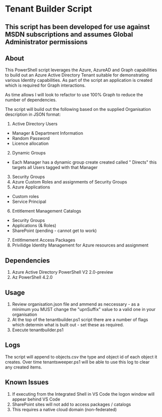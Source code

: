 # Tenant Builder Script #

## This script has been developed for use against MSDN subscriptions and assumes Global Administrator permissions ##

## About ##
This PowerShell script leverages the Azure, AzureAD and Graph capabilities to build out an Azure Active Directory Tenant suitable for demonstrating various Identity capabilities.  As part of the script an application is created which is required for Graph interactions.

As time allows I will look to refactor to use 100% Graph to reduce the number of dependencies.

The script will build out the following based on the supplied Organisation description in JSON format:

1. Active Directory Users
- Manager & Department Information
- Random Password
- Licence allocation
2. Dynamic Groups
- Each Manager has a dynamic group create created called "<Manager Name> Directs" this targets all Users tagged with that Manager
3. Security Groups
4. Azure Custom Roles and assignments of Security Groups
5. Azure Applications
- Custom roles
- Service Principal
6. Entitlement Management Catalogs
- Security Groups
- Applications (& Roles)
- SharePoint (pending - cannot get to work)
7. Entitlmement Access Packages
8. Privilidge Identity Management for Azure resources and assignment

## Dependencies ##
1. Azure Active Directory PowerShell V2 2.0-preview
2. Az PowerShell 4.2.0

## Usage ##
1. Review organisation.json file and ammend as neccessary - as a minimum you MUST change the "upnSuffix" value to a valid one in your organisation 
2. At the top of the tenantbuilder.ps1 script there are a number of flags which determin what is built out - set these as required.
3. Execute tenantbuilder.ps1

## Logs ##
The script will append to objects.csv the type and object id of each object it creates.  Over time tenantsweeper.ps1 will be able to use this log to clear any created items.

## Known Issues ##
1. If executing from the Integrated Shell in VS Code the logon window will appear behind VS Code
2. SharePoint sites will not add to access packages / catalogs
3. This requires a native cloud domain (non-federated)
